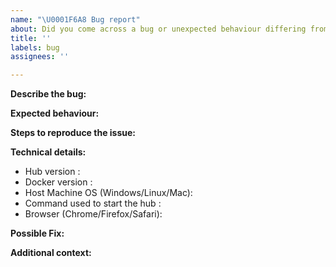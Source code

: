 ```yaml
---
name: "\U0001F6A8 Bug report"
about: Did you come across a bug or unexpected behaviour differing from the docs?
title: ''
labels: bug
assignees: ''

---
```


<!--
Thanks for reporting a bug 🙌 ❤️

Before opening a new issue, please make sure that we do not have any duplicates already open. You can ensure this by searching the issue list for this repository. If there is a duplicate, please close your issue and add a comment to the existing issue instead.

Also, be sure to check our documentation first: https://github.com/ai-chain/ai-hub
-->

**Describe the bug:**

<!-- Describe your issue, but please be descriptive! Thanks again 🙌 ❤️ -->

**Expected behaviour:**

<!-- A clear and concise description of what you expected to happen. -->

**Steps to reproduce the issue:**

<!-- include screenshots, logs, code or other info to help explain your problem -->

<!-- 
1. Go to '...'
2. Click on '....'
3. Scroll down to '....'
4. See error
-->

**Technical details:**

- Hub version <!-- Docker image label -->: 
- Docker version <!-- run `docker version` on host machine -->: 
- Host Machine OS (Windows/Linux/Mac): 
- Command used to start the hub <!-- e.g. `docker run ...` -->:
- Browser (Chrome/Firefox/Safari):

**Possible Fix:**

<!--- Not obligatory, but suggest a fix or reason for the bug -->

**Additional context:**

<!-- Add any other context about the problem here. -->
